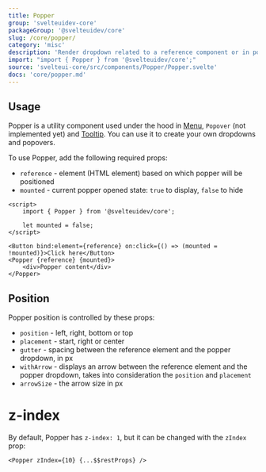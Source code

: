 ```yaml
---
title: Popper
group: 'svelteuidev-core'
packageGroup: '@svelteuidev/core'
slug: /core/popper/
category: 'misc'
description: 'Render dropdown related to a reference component or in portal'
import: "import { Popper } from '@svelteuidev/core';"
source: 'svelteui-core/src/components/Popper/Popper.svelte'
docs: 'core/popper.md'
---
```


<script>
    import { Demo, PopperDemos } from '@svelteuidev/demos';
    import { Heading, Preview } from 'components';
</script>

<Heading />

## Usage

Popper is a utility component used under the hood in [Menu](core/menu), `Popover` (not implemented yet) and [Tooltip](core/tooltip). You can use it to create your own dropdowns and popovers.

To use Popper, add the following required props:

- `reference` - element (HTML element) based on which popper will be positioned
- `mounted` - current popper opened state: `true` to display, `false` to hide

```svelte
<script>
	import { Popper } from '@svelteuidev/core';

	let mounted = false;
</script>

<Button bind:element={reference} on:click={() => (mounted = !mounted)}>Click here</Button>
<Popper {reference} {mounted}>
	<div>Popper content</div>
</Popper>
```

## Position

Popper position is controlled by these props:

- `position` - left, right, bottom or top
- `placement` - start, right or center
- `gutter` - spacing between the reference element and the popper dropdown, in px
- `withArrow` - displays an arrow between the reference element and the popper dropdown, takes into consideration the `position` and `placement`
- `arrowSize` - the arrow size in px

<Demo demo={PopperDemos.configurator} />

# z-index

By default, Popper has `z-index: 1`, but it can be changed with the `zIndex` prop:

```svelte
<Popper zIndex={10} {...$$restProps} />
```
